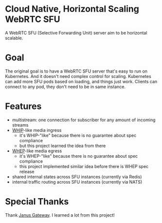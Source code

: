 Cloud Native, Horizontal Scaling WebRTC SFU
===========================================

A WebRTC SFU (Selective Forwarding Unit) server aim to be horizontal scalable.


Goal
========================================

The original goal is to have a WebRTC SFU server that's easy to run on Kubernetes.
And it doesn't need complex control for scaling.
Kubernetes can add more SFU pods based on loading, and things just work.
Clients can connect to any pod, they don't need to be in same instance.


Features
========================================

* multistream: one connection for subscriber for any amount of incoming streams
* [WHIP](https://datatracker.ietf.org/doc/draft-ietf-wish-whip/)-like media ingress
    - it's WHIP-"like" because there is no guarantee about spec compliance
    - but this project learned the idea from there
* [WHEP](https://datatracker.ietf.org/doc/draft-ietf-wish-whap/)-like media egress
    - it's WHEP-"like" because there is no guarantee about spec compliance
    - this project implemented similar idea before there is WHEP spec release
* shared internal states across SFU instances (currently via Redis)
* internal traffic routing across SFU instances (currently via NATS)


Special Thanks
========================================

Thank [Janus Gateway](https://github.com/meetecho/janus-gateway).
I learned a lot from this project!
